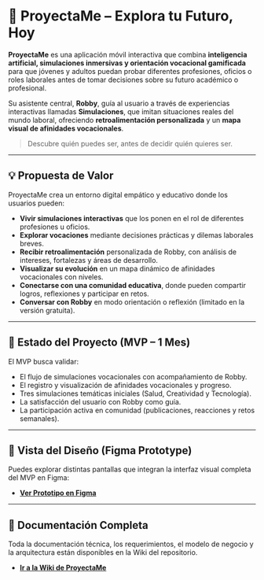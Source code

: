 # 🚀 ProyectaMe – Explora tu Futuro, Hoy

**ProyectaMe** es una aplicación móvil interactiva que combina **inteligencia artificial, simulaciones inmersivas y orientación vocacional gamificada** para que jóvenes y adultos puedan probar diferentes profesiones, oficios o roles laborales antes de tomar decisiones sobre su futuro académico o profesional.

Su asistente central, **Robby**, guía al usuario a través de experiencias interactivas llamadas **Simulaciones**, que imitan situaciones reales del mundo laboral, ofreciendo **retroalimentación personalizada** y un **mapa visual de afinidades vocacionales**.

> Descubre quién puedes ser, antes de decidir quién quieres ser.

---
## 💡 Propuesta de Valor

ProyectaMe crea un entorno digital empático y educativo donde los usuarios pueden:
- **Vivir simulaciones interactivas** que los ponen en el rol de diferentes profesiones u oficios.
- **Explorar vocaciones** mediante decisiones prácticas y dilemas laborales breves.
- **Recibir retroalimentación** personalizada de Robby, con análisis de intereses, fortalezas y áreas de desarrollo.
- **Visualizar su evolución** en un mapa dinámico de afinidades vocacionales con niveles.
- **Conectarse con una comunidad educativa**, donde pueden compartir logros, reflexiones y participar en retos.
- **Conversar con Robby** en modo orientación o reflexión (limitado en la versión gratuita).

---
## 🚀 Estado del Proyecto (MVP – 1 Mes)

El MVP busca validar: 
- El flujo de simulaciones vocacionales con acompañamiento de Robby.
- El registro y visualización de afinidades vocacionales y progreso.
- Tres simulaciones temáticas iniciales (Salud, Creatividad y Tecnología).
- La satisfacción del usuario con Robby como guía.
- La participación activa en comunidad (publicaciones, reacciones y retos semanales).

---
## 🎨 Vista del Diseño (Figma Prototype)

Puedes explorar distintas pantallas que integran la interfaz visual completa del MVP en Figma:

* [**Ver Prototipo en Figma**](https://www.figma.com/design/PVcTicuhInWJKXwdusKZqD/ProyectaMe?node-id=0-1&t=CK7waitYMHwM23I9-1)

---
## 📖 Documentación Completa

Toda la documentación técnica, los requerimientos, el modelo de negocio y la arquitectura están disponibles en la Wiki del repositorio.

* [**Ir a la Wiki de ProyectaMe**](https://github.com/Ana3Lu/proyectaMe-app/wiki)
